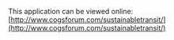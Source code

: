 This application can be viewed online: [http://www.cogsforum.com/sustainabletransit/](http://www.cogsforum.com/sustainabletransit/)
